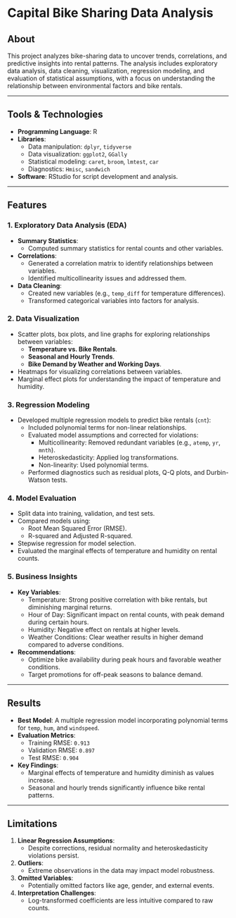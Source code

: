 # Capital Bike Sharing Data Analysis

## About
This project analyzes bike-sharing data to uncover trends, correlations, and predictive insights into rental patterns. The analysis includes exploratory data analysis, data cleaning, visualization, regression modeling, and evaluation of statistical assumptions, with a focus on understanding the relationship between environmental factors and bike rentals.

---

## Tools & Technologies
- **Programming Language**: R
- **Libraries**:
  - Data manipulation: `dplyr`, `tidyverse`
  - Data visualization: `ggplot2`, `GGally`
  - Statistical modeling: `caret`, `broom`, `lmtest`, `car`
  - Diagnostics: `Hmisc`, `sandwich`
- **Software**: RStudio for script development and analysis.

---

## Features
### **1. Exploratory Data Analysis (EDA)**
- **Summary Statistics**:
  - Computed summary statistics for rental counts and other variables.
- **Correlations**:
  - Generated a correlation matrix to identify relationships between variables.
  - Identified multicollinearity issues and addressed them.
- **Data Cleaning**:
  - Created new variables (e.g., `temp_diff` for temperature differences).
  - Transformed categorical variables into factors for analysis.

### **2. Data Visualization**
- Scatter plots, box plots, and line graphs for exploring relationships between variables:
  - **Temperature vs. Bike Rentals**.
  - **Seasonal and Hourly Trends**.
  - **Bike Demand by Weather and Working Days**.
- Heatmaps for visualizing correlations between variables.
- Marginal effect plots for understanding the impact of temperature and humidity.

### **3. Regression Modeling**
- Developed multiple regression models to predict bike rentals (`cnt`):
  - Included polynomial terms for non-linear relationships.
  - Evaluated model assumptions and corrected for violations:
    - Multicollinearity: Removed redundant variables (e.g., `atemp`, `yr`, `mnth`).
    - Heteroskedasticity: Applied log transformations.
    - Non-linearity: Used polynomial terms.
  - Performed diagnostics such as residual plots, Q-Q plots, and Durbin-Watson tests.

### **4. Model Evaluation**
- Split data into training, validation, and test sets.
- Compared models using:
  - Root Mean Squared Error (RMSE).
  - R-squared and Adjusted R-squared.
- Stepwise regression for model selection.
- Evaluated the marginal effects of temperature and humidity on rental counts.

### **5. Business Insights**
- **Key Variables**:
  - Temperature: Strong positive correlation with bike rentals, but diminishing marginal returns.
  - Hour of Day: Significant impact on rental counts, with peak demand during certain hours.
  - Humidity: Negative effect on rentals at higher levels.
  - Weather Conditions: Clear weather results in higher demand compared to adverse conditions.
- **Recommendations**:
  - Optimize bike availability during peak hours and favorable weather conditions.
  - Target promotions for off-peak seasons to balance demand.

---

## Results
- **Best Model**: A multiple regression model incorporating polynomial terms for `temp`, `hum`, and `windspeed`.
- **Evaluation Metrics**:
  - Training RMSE: `0.913`
  - Validation RMSE: `0.897`
  - Test RMSE: `0.904`
- **Key Findings**:
  - Marginal effects of temperature and humidity diminish as values increase.
  - Seasonal and hourly trends significantly influence bike rental patterns.

---

## Limitations
1. **Linear Regression Assumptions**:
   - Despite corrections, residual normality and heteroskedasticity violations persist.
2. **Outliers**:
   - Extreme observations in the data may impact model robustness.
3. **Omitted Variables**:
   - Potentially omitted factors like age, gender, and external events.
4. **Interpretation Challenges**:
   - Log-transformed coefficients are less intuitive compared to raw counts.




